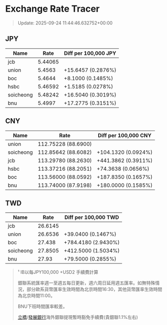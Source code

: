 # Exchange Rate Tracer

> Update: 2025-09-24 11:44:46.632752+00:00

## JPY

| Name      |    Rate | Diff per 100,000 JPY   |
|-----------|---------|------------------------|
| jcb       | 5.44065 |                        |
| union     | 5.4563  | +15.6457 (0.2876%)     |
| boc       | 5.4644  | +8.1000 (0.1485%)      |
| hsbc      | 5.46592 | +1.5185 (0.0278%)      |
| soicheong | 5.48242 | +16.5040 (0.3019%)     |
| bnu       | 5.4997  | +17.2775 (0.3151%)     |

## CNY

| Name      | Rate                | Diff per 100,000 CNY   |
|-----------|---------------------|------------------------|
| union     | 112.75228	(88.6900) |                        |
| soicheong | 112.85642	(88.6082) | +104.1320 (0.0924%)    |
| jcb       | 113.29780	(88.2630) | +441.3862 (0.3911%)    |
| hsbc      | 113.37216	(88.2051) | +74.3638 (0.0656%)     |
| boc       | 113.56000	(88.0592) | +187.8350 (0.1657%)    |
| bnu       | 113.74000	(87.9198) | +180.0000 (0.1585%)    |

## TWD

| Name      |    Rate | Diff per 100,000 TWD   |
|-----------|---------|------------------------|
| jcb       | 26.6145 |                        |
| union     | 26.6536 | +39.0400 (0.1467%)     |
| boc       | 27.438  | +784.4180 (2.9430%)    |
| soicheong | 27.8505 | +412.5000 (1.5034%)    |
| bnu       | 27.93   | +79.5000 (0.2855%)     |


> ¹ IB以每JPY100,000 +USD2 手續費計算
>
> 銀聯系統匯率週一至週五每日更新，週六周日延用週五匯率。如無特殊情況，部分歐系貨幣匯率生效時間為北京時間16:30，其他貨幣匯率生效時間為北京時間11:00。
>
> BNU下班時間匯率較差。
>
> [立橋](https://www.wlbank.com.mo/uploads/ueditor/file/20181211/1544536513900230.pdf)/[發展銀行](https://www.mdb.com.mo/Service_Charges_20230728.pdf)海外銀聯提現暫時豁免手續費(貴銀聯1.1%左右)

